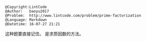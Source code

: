 ```
@Copyright:LintCode
@Author:   baoyu2017
@Problem:  http://www.lintcode.com/problem/prime-factorization
@Language: Markdown
@Datetime: 16-07-27 21:21
```

这种题要直接记住。 是求质因数的方法。